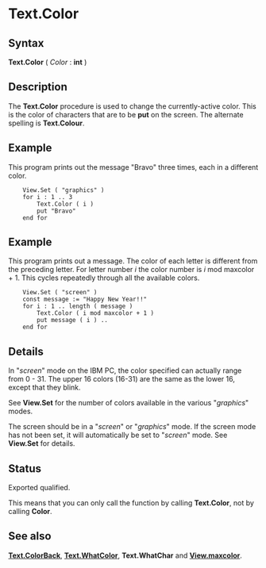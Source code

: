 
# Text.Color

## Syntax
**Text.Color** ( _Color_ : **int** )

## Description
The **Text.Color** procedure is used to change the currently-active color. This is the color of characters that are to be **put** on the screen. The alternate spelling is **Text.Colour**.


## Example
This program prints out the message "Bravo" three times, each in a different color.

        View.Set ( "graphics" )
        for i : 1 .. 3
            Text.Color ( i )
            put "Bravo"
        end for
## Example
This program prints out a message. The color of each letter is different from the preceding letter. For letter number _i_ the color number is _i_ mod maxcolor + 1. This cycles repeatedly through all the available colors.

        View.Set ( "screen" )
        const message := "Happy New Year!!"
        for i : 1 .. length ( message )
            Text.Color ( i mod maxcolor + 1 )
            put message ( i ) ..
        end for
## Details
In "_screen_" mode on the IBM PC, the color specified can actually range from 0 - 31. The upper 16 colors (16-31) are the same as the lower 16, except that they blink.

See **View.Set** for the number of colors available in the various "_graphics_" modes.

The screen should be in a "_screen_" or "_graphics_" mode. If the screen mode has not been set, it will automatically be set to "_screen_" mode. See **View.Set** for details.


## Status
Exported qualified.

This means that you can only call the function by calling **Text.Color**, not by calling **Color**.


## See also
**[Text.ColorBack](text_colorback.html)**, **[Text.WhatColor](text_whatcolor.html)**, **Text.WhatChar** and **[View.maxcolor](view_maxcolor.html)**.


